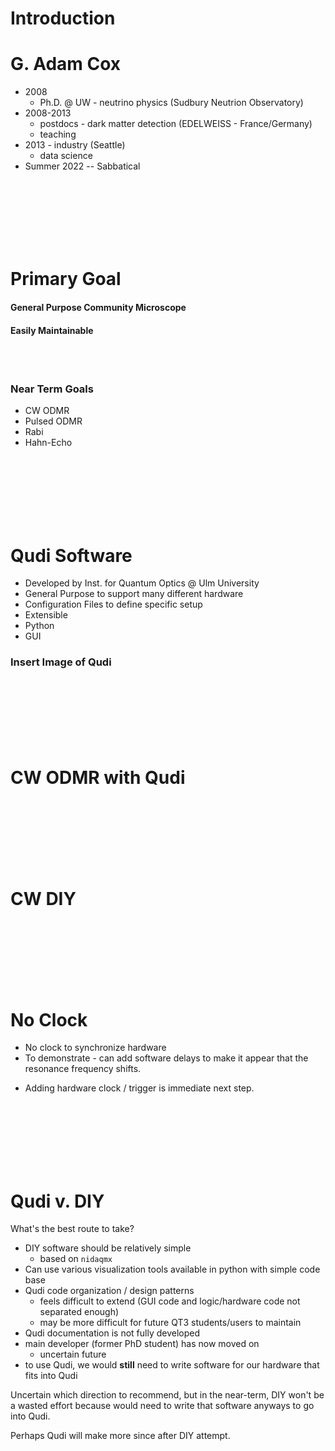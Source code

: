 # Introduction

# G. Adam Cox

* 2008
  * Ph.D. @ UW - neutrino physics (Sudbury Neutrion Observatory)
* 2008-2013
  * postdocs - dark matter detection (EDELWEISS - France/Germany)
  * teaching
* 2013 - industry (Seattle)
  * data science
* Summer 2022 -- Sabbatical

<br><br><br>
<br><br><br>

# Primary Goal
#### General Purpose Community Microscope
#### Easily Maintainable

<br><br>

### Near Term Goals
* CW ODMR
* Pulsed ODMR
* Rabi
* Hahn-Echo


<br><br><br>
<br><br><br>



# Qudi Software

* Developed by Inst. for Quantum Optics @ Ulm University
* General Purpose to support many different hardware
* Configuration Files to define specific setup
* Extensible
* Python
* GUI

### Insert Image of Qudi



<br><br><br>
<br><br><br>

# CW ODMR with Qudi

<insert image>


<br><br><br>
<br><br><br>

# CW DIY

<insert image>


<br><br><br>
<br><br><br>

# No Clock

* No clock to synchronize hardware
* To demonstrate - can add software delays to make it appear that the
resonance frequency shifts.

<insert images of shifting resonance>


* Adding hardware clock / trigger is immediate next step.



<br><br><br>
<br><br><br>


# Qudi v. DIY

What's the best route to take?

* DIY software should be relatively simple
  * based on `nidaqmx`
* Can use various visualization tools available in python with simple code base
* Qudi code organization / design patterns
  * feels difficult to extend (GUI code and logic/hardware code not separated enough)
  * may be more difficult for future QT3 students/users to maintain
* Qudi documentation is not fully developed
* main developer (former PhD student) has now moved on
  * uncertain future
* to use Qudi, we would **still** need to write software for our hardware that fits into Qudi


Uncertain which direction to recommend, but in the near-term, DIY won't be a wasted effort
because would need to write that software anyways to go into Qudi.

Perhaps Qudi will make more since after DIY attempt.
